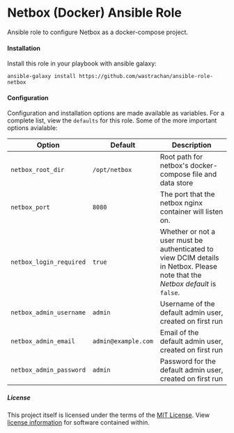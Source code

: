 Netbox (Docker) Ansible Role
=============================
Ansible role to configure Netbox as a docker-compose project.


#### Installation
Install this role in your playbook with ansible galaxy:

```
ansible-galaxy install https://github.com/wastrachan/ansible-role-netbox
```

#### Configuration
Configuration and installation options are made available as variables. For a complete list, view the `defaults` for this role.
Some of the more important options avialable:

| Option | Default | Description
|--------|---------|------------
| `netbox_root_dir` | `/opt/netbox` | Root path for netbox's docker-compose file and data store
| `netbox_port`| `8080` | The port that the netbox nginx container will listen on.
| `netbox_login_required` | `true` | Whether or not a user must be authenticated to view DCIM details in Netbox. Please note that the _Netbox default_ is `false`.
| `netbox_admin_username` | `admin` | Username of the default admin user, created on first run
| `netbox_admin_email` | `admin@example.com` | Email of the default admin user, created on first run
| `netbox_admin_password` | `admin` | Password for the default admin user, created on first run

##### License
This project itself is licensed under the terms of the [MIT License](LICENSE). View [license information](https://github.com/netbox-community/netbox/blob/develop/LICENSE.txt) for software contained within.
